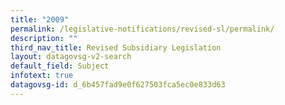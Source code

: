 ```yaml
---
title: "2009"
permalink: /legislative-notifications/revised-sl/permalink/
description: ""
third_nav_title: Revised Subsidiary Legislation
layout: datagovsg-v2-search
default_field: Subject
infotext: true
datagovsg-id: d_6b457fad9e0f627503fca5ec0e833d63
---
```

